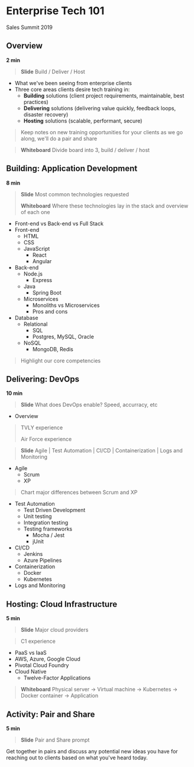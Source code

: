 # Enterprise Tech 101
Sales Summit 2019 

## Overview 

**2 min** 

> **Slide** Build / Deliver / Host

- What we've been seeing from enterprise clients
- Three core areas clients desire tech training in: 
  - **Building** solutions (client project requirements, maintainable, best practices)
  - **Delivering** solutions (delivering value quickly, feedback loops, disaster recovery)
  - **Hosting** solutions (scalable, performant, secure)

> Keep notes on new training opportunities for your clients as we go along, we'll do a pair and share

> **Whiteboard** Divide board into 3, build / deliver / host 

## Building: Application Development

**8 min**

> **Slide** Most common technologies requested 
> 
> **Whiteboard** Where these technologies lay in the stack and overview of each one 

- Front-end vs Back-end vs Full Stack
- Front-end
  - HTML
  - CSS
  - JavaScript
    - React
    - Angular
- Back-end
  - Node.js 
    - Express
  - Java
    - Spring Boot
  - Microservices
    - Monoliths vs Microservices
    - Pros and cons
- Database
  - Relational 
    - SQL
    - Postgres, MySQL, Oracle
  - NoSQL
    - MongoDB, Redis 

> Highlight our core competencies

## Delivering: DevOps

**10 min**

> **Slide** What does DevOps enable? Speed, accurracy, etc

- Overview

> TVLY experience
> 
> Air Force experience

> **Slide** Agile | Test Automation | CI/CD | Containerization | Logs and Monitoring 

- Agile 
  - Scrum
  - XP 
  
> Chart major differences between Scrum and XP
  
- Test Automation 
  - Test Driven Development
  - Unit testing
  - Integration testing
  - Testing frameworks
    - Mocha / Jest
    - jUnit
- CI/CD
  - Jenkins
  - Azure Pipelines
- Containerization
  - Docker
  - Kubernetes
- Logs and Monitoring 

## Hosting: Cloud Infrastructure

**5 min**

> **Slide** Major cloud providers

> C1 experience 

- PaaS vs IaaS
- AWS, Azure, Google Cloud
- Pivotal Cloud Foundry 
- Cloud Native
  - Twelve-Factor Applications

> **Whiteboard** Physical server -> Virtual machine -> Kubernetes -> Docker container -> Application

## Activity: Pair and Share

**5 min**

> **Slide** Pair and Share prompt

Get together in pairs and discuss any potential new ideas you have for reaching out to clients based on what you've heard today. 
